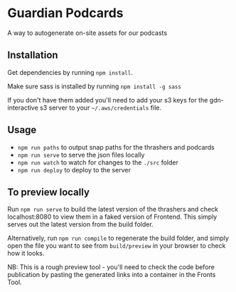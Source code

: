 Guardian Podcards
========================

A way to autogenerate on-site assets for our podcasts

## Installation

Get dependencies by running `npm install`.

Make sure sass is installed by running `npm install -g sass`

If you don't have them added you'll need to add your s3 keys for the gdn-interactive s3 server to your `~/.aws/credentials` file.

## Usage

* `npm run paths` to output snap paths for the thrashers and podcards
* `npm run serve` to serve the json files locally
* `npm run watch` to watch for changes to the `./src` folder
* `npm run deploy` to deploy to the server


## To preview locally

Run `npm run serve` to build the latest version of the thrashers and check localhost:8080 to view them in a faked version 
of Frontend. This simply serves out the latest version from the build folder.

Alternatively, run `npm run compile` to regenerate the build folder, and simply open the file you want to see from `build/preview`
 in your browser to check how it looks. 

NB: This is a rough preview tool - you'll need to check the code before publication by pasting the generated links into a container
in the Fronts Tool.